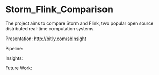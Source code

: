 # Storm_Flink_Comparison

The project aims to compare Storm and Flink, two popular open source distributed real-time computation systems. 


Presentation: http://bitly.com/sbInsight


Pipeline:


Insights:


Future Work:


